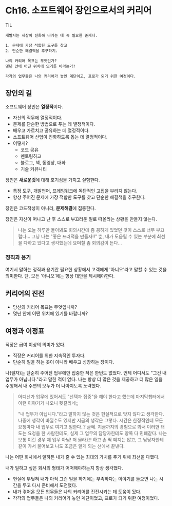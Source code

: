 # Ch16. 소프트웨어 장인으로서의 커리어

TIL

```
개발자는 세상이 진화해 나가는 데 꼭 필요한 존재다.

1. 문제에 가장 적합한 도구를 찾고
2. 단순한 해결책을 추구하기.

나의 커리어 목표는 무엇인가?
몇년 안에 어떤 위치에 있기를 바라는가?

각각의 업무들은 나의 커리어가 놓인 계단이고, 프로가 되기 위한 여정이다.
```

## 장인의 길

소프트웨어 장인은 **열정적**이다.

- 자신의 직무에 열정적이다.
- 문제를 단순한 방법으로 푸는 데 열정적이다.
- 배우고 가르치고 공유하는 데 열정적이다.
- 소프트웨어 산업이 진화하도록 돕는 데 열정적이다.
- 어떻게?
	- 코드 공유
	- 멘토링하고
	- 블로그, 책, 동영상, 대화
	- 기술 커뮤니티

장인은 **새로운것**에 대해 호기심을 가지고 실험한다.

- 특정 도구, 개발언어, 프레임워크에 독단적인 고집을 부리지 않는다.
- 항상 주어진 문제에 가장 적합한 도구를 찾고 단순한 해결책을 추구한다.

장인은 코드작성이 아니라, **문제해결**에 집중한다.

장인은 자신이 떠나고 난 후 스스로 부끄러운 일로 떠올리는 상황을 만들지 않는다.

> 나는 오늘 하루만 돌아봐도 회의시간에 좀 꽁하게 있었던 것이 스스로 너무 부끄럽다...
> 그냥 나는 "좋은 프러덕을 만들자!!" 뿐, 내가 도움될 수 있는 부분에 최선을 다하고 있다고 생각했는데 요며칠 좀 회의감이 든다...

### 정직과 용기

여기서 말하는 정직과 용기란 필요한 상황에서 고객에게 '아니오'라고 말할 수 있는 것을 의미한다. 단, 모든 '아니오'에는 항상 대안을 제시해야한다.

## 커리어의 진전

- 당신의 커리어 목표는 무엇입니까?
- 몇년 안에 어떤 위치에 있기를 바랍니까?

## 여정과 이정표

직장은 급여 이상의 의미가 있다. 

- 직장은 커리어를 위한 지속적인 투자다.
- 단순히 일을 하는 곳이 아니라 배우고 성장하는 장이다.

나(필자)는 단순히 주어진 업무에만 집중한 적은 한번도 없었다. 언제 어디서도 "그건 내 업무가 아닙니다."라고 말한 적이 없다. 나는 항상 더 많은 것을 제공하고 더 많은 일을 수행해서 내 주변의 모두가 더 나아지도록 노력했다.

> 어디선가 업무에 있어서도 "선택과 집중"을 해야 한다고 했는데 마지막챕터에서 이런 이야기가 나오니 헷갈리네;;
> 
> "내 업무가 아닙니다."라고 말하지 않는 것은 현실적으로 맞지 않다고 생각한다. 나중에 생각이 바뀔수도 있지만 지금의 생각은 그렇다. 시간은 한정적인데 모든 요청마다 내 업무로 여기고 임한다..? 글쎄. 지금까지의 경험으로 봐서 이러한 태도는 요청을 한 사람한테도, 실제 그 업무의 담당자한테도 양쪽 다 민폐같다. 나는 보통 이런 경우 제 업무 아님! 저 몰라요! 하고 손 딱 떼지는 않고, 그 담당자한테 같이 가서 물어보고 나도 조금은 알게 되는 선에서 끝낸다.

나는 어떤 회사에서 일하든 내가 줄 수 있는 최대의 가치를 주기 위해 최선을 다했다.

내가 일하고 싶은 회사의 형태가 어떠해야하는지 항상 생각했다.

- 현실에 부딪혀 내가 아직 그런 일을 하기에는 부족하다는 이야기를 들으면 나는 시간을 두고 다시 준비해서 도전했다.
- 내가 겪어온 모든 업무들은 나의 커리어를 진전시키는 데 도움이 됬다.
- 각각의 업무들은 나의 커리어가 놓인 계단이었고, 프로가 되기 위한 여정이었다.

